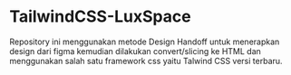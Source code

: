 # TailwindCSS-LuxSpace

Repository ini menggunakan metode Design Handoff untuk menerapkan design dari figma kemudian dilakukan convert/slicing ke HTML dan menggunakan salah satu framework css yaitu Talwind CSS versi terbaru.

